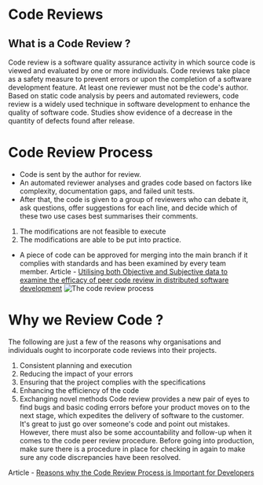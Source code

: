 
# Code Reviews 
## What is a Code Review ? 
Code review is a software quality assurance activity in which source code is viewed and evaluated by one or more individuals. Code reviews take place as a safety measure to prevent errors or upon the completion of a software development feature. At least one reviewer must not be the code's author. Based on static code analysis by peers and automated reviewers, code review is a widely used technique in software development to enhance the quality of software code. Studies show evidence of a decrease in the quantity of defects found after release.
# Code Review Process
- Code is sent by the author for review.
- An automated reviewer analyses and grades code based on factors like complexity, documentation gaps, and failed unit tests.
- After that, the code is given to a group of reviewers who can debate it, ask questions, offer suggestions for each line, and decide which of these two use cases best summarises their comments.

1. The modifications are not feasible to execute
2. The modifications are able to be put into practice.
- A piece of code can be approved for merging into the main branch if it complies with standards and has been examined by every team member.
Article - [Utilising both Objective and Subjective data to examine the efficacy of peer code review in distributed software development](https://jserd.springeropen.com/articles/10.1186/s40411-018-0058-0)
![The code review process](https://browserstack.wpenginepowered.com/wp-content/uploads/2023/09/Code-Review-Process.png)
# Why we Review Code ? 
The following are just a few of the reasons why organisations and individuals ought to incorporate code reviews into their projects.

1. Consistent planning and execution
2. Reducing the impact of your errors
3. Ensuring that the project complies with the specifications
4. Enhancing the efficiency of the code
5. Exchanging novel methods
Code review provides a new pair of eyes to find bugs and basic coding errors before your product moves on to the next stage, which expedites the delivery of software to the customer. It's great to just go over someone's code and point out mistakes. However, there must also be some accountability and follow-up when it comes to the code peer review procedure. Before going into production, make sure there is a procedure in place for checking in again to make sure any code discrepancies have been resolved.

Article - [Reasons why the Code Review Process is Important for Developers](https://www.brightspot.com/cms-resources/technology-insights/5-reasons-why-the-code-review-process-is-critical-for-developers#:~:text=Code%20review%20helps%20give%20a,and%20identifying%20errors%20is%20great)  





